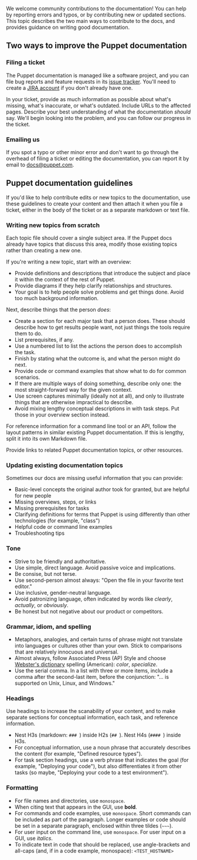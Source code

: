 
We welcome community contributions to the documentation! You can help by reporting errors and typos, or by contributing new or updated sections. This topic describes the two main ways to contribute to the docs, and provides guidance on writing good documentation.

## Two ways to improve the Puppet documentation

### Filing a ticket

The Puppet documentation is managed like a software project, and you can file bug reports and feature requests in its
[issue tracker](https://tickets.puppetlabs.com/browse/DOCUMENT). You'll need to create a [JIRA account](https://tickets.puppetlabs.com/secure/Signup!default.jspa) if you don't already have one.

In your ticket, provide as much information as possible about what's missing, what's inaccurate, or what's outdated. Include URLs to the affected pages. Describe your best understanding of what the documentation _should_ say. We'll begin looking into the problem, and you can follow our progress in the ticket.

### Emailing us

If you spot a typo or other minor error and don't want to go through the overhead of filing a ticket or editing the documentation, you can report it by email to <docs@puppet.com>.


## Puppet documentation guidelines

If you'd like to help contribute edits or new topics to the documentation, use these guidelines to create your content and then attach it when you file a ticket, either in the body of the ticket or as a separate markdown or text file.

### Writing new topics from scratch

Each topic file should cover a single subject area. If the Puppet docs already have topics that discuss this area, modify those existing topics rather than creating a new one.

If you're writing a new topic, start with an overview:

- Provide definitions and descriptions that introduce the subject and place it within the context of the rest of Puppet.
- Provide diagrams if they help clarify relationships and structures. 
- Your goal is to help people solve problems and get things done. Avoid too much background information.

Next, describe things that the person *does*:

- Create a section for each major task that a person does. These should describe how to get results people want, not just things the tools require them to do.
- List prerequisites, if any. 
- Use a numbered list to list the actions the person does to accomplish the task. 
- Finish by stating what the outcome is, and what the person might do next. 
- Provide code or command examples that show what to do for common scenarios.
- If there are multiple ways of doing something, describe only one: the most straight-forward way for the given context. 
- Use screen captures minimally (ideally not at all), and only to illustrate things that are otherwise impractical to describe. 
- Avoid mixing lengthy conceptual descriptions in with task steps. Put those in your overview section instead.

For reference information for a command line tool or an API, follow the layout patterns in similar existing Puppet documentation. If this is lengthy, split it into its own Markdown file.

Provide links to related Puppet documentation topics, or other resources.

### Updating existing documentation topics

Sometimes our docs are missing useful information that you can provide:

- Basic-level concepts the original author took for granted, but are helpful for new people
- Missing overviews, steps, or links
- Missing prerequisites for tasks
- Clarifying definitions for terms that Puppet is using differently than other technologies (for example, "class")
- Helpful code or command line examples
- Troubleshooting tips

### Tone

- Strive to be friendly and authoritative.
- Use simple, direct language. Avoid passive voice and implications.
- Be consise, but not terse.
- Use second-person almost always: "Open the file in your favorite text editor."
- Use inclusive, gender-neutral language.
- Avoid patronizing language, often indicated by words like _clearly_, _actually_, or _obviously_.
- Be honest but not negative about our product or competitors.

### Grammar, idiom, and spelling

- Metaphors, analogies, and certain turns of phrase might not translate into languages or cultures other than your own. Stick to comparisons that are relatively innocuous and universal.
- Almost always, follow Associated Press (AP) Style and choose [Webster's dictionary](http://www.merriam-webster.com/) spelling (American): _color_, _specialize_.
- Use the serial comma. In a list with three or more items, include a comma after the second-last item, before the conjunction: "... is supported on Unix, Linux, and Windows."

### Headings

Use headings to increase the scanability of your content, and to make separate sections for conceptual information, each task, and reference information. 

- Nest H3s (markdown: `### `) inside H2s (`## `). Nest H4s (`#### `) inside H3s. 
- For conceptual information, use a noun phrase that accurately describes the content (for example, "Defined resource types"). 
- For task section headings, use a verb phrase that indicates the goal (for example, "Deploying your code"), but also differentiates it from other tasks (so maybe, "Deploying your code to a test environment").

### Formatting

- For file names and directories, use `monospace`.
- When citing text that appears in the GUI, use **bold**.
- For commands and code examples, use `monospace`. Short commands can be included as part of the paragraph. Longer examples or code should be set in a separate paragraph, enclosed within three tildes (`~~~`).
- For user input on the command line, use `monospace`. For user input on a GUI, use _italics_.
- To indicate text in code that should be replaced, use angle-brackets and all-caps (and, if in a code example, monospace): `<TEST_HOSTNAME>`
